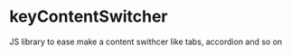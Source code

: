 keyContentSwitcher
==================

JS library to ease make a content swithcer like tabs, accordion and so on